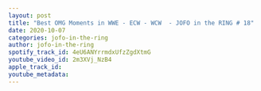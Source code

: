 ```yaml
---
layout: post
title: "Best OMG Moments in WWE - ECW - WCW  - JOFO in the RING # 18"
date: 2020-10-07
categories: jofo-in-the-ring
author: jofo-in-the-ring
spotify_track_id: 4eU6ANYrrmdxUfzZgdXtmG
youtube_video_id: 2m3XVj_NzB4
apple_track_id: 
youtube_metadata: 
---
```

